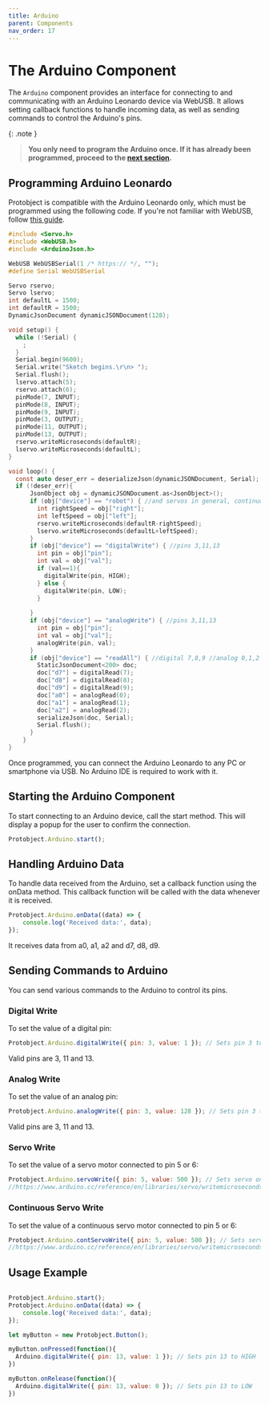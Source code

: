 ```yaml
---
title: Arduino 
parent: Components
nav_order: 17
---
```


# The Arduino Component

The `Arduino` component provides an interface for connecting to and communicating with an Arduino Leonardo device via WebUSB. It allows setting callback functions to handle incoming data, as well as sending commands to control the Arduino's pins.

{: .note }
> **You only need to program the Arduino once. If it has already been programmed, proceed to the [next section](#starting-the-arduino-component).**

## Programming Arduino Leonardo
Protobject is compatible with the Arduino Leonardo only, which must be programmed using the following code. 
If you're not familiar with WebUSB, follow [this guide](https://github.com/webusb/arduino).

```c
#include <Servo.h>
#include <WebUSB.h>
#include <ArduinoJson.h>

WebUSB WebUSBSerial(1 /* https:// */, "");
#define Serial WebUSBSerial

Servo rservo;
Servo lservo;
int defaultL = 1500;
int defaultR = 1500;
DynamicJsonDocument dynamicJSONDocument(128);

void setup() {
  while (!Serial) {
    ;
  }
  Serial.begin(9600);
  Serial.write("Sketch begins.\r\n> ");
  Serial.flush();
  lservo.attach(5); 
  rservo.attach(6); 
  pinMode(7, INPUT);
  pinMode(8, INPUT);
  pinMode(9, INPUT);
  pinMode(3, OUTPUT); 
  pinMode(11, OUTPUT); 
  pinMode(13, OUTPUT); 
  rservo.writeMicroseconds(defaultR);
  lservo.writeMicroseconds(defaultL);  
}

void loop() {
  const auto deser_err = deserializeJson(dynamicJSONDocument, Serial);
  if (!deser_err){
      JsonObject obj = dynamicJSONDocument.as<JsonObject>();
      if (obj["device"] == "robot") { //and servos in general, continuous and angular
        int rightSpeed = obj["right"];
        int leftSpeed = obj["left"];
        rservo.writeMicroseconds(defaultR-rightSpeed);
        lservo.writeMicroseconds(defaultL+leftSpeed);
      }
      if (obj["device"] == "digitalWrite") { //pins 3,11,13
        int pin = obj["pin"];
        int val = obj["val"];
        if (val==1){
          digitalWrite(pin, HIGH);
        } else {
          digitalWrite(pin, LOW);
        }
        
      }
      if (obj["device"] == "analogWrite") { //pins 3,11,13
        int pin = obj["pin"];
        int val = obj["val"];
        analogWrite(pin, val);
      }
      if (obj["device"] == "readAll") { //digital 7,8,9 //analog 0,1,2
        StaticJsonDocument<200> doc;
        doc["d7"] = digitalRead(7);
        doc["d8"] = digitalRead(8);
        doc["d9"] = digitalRead(9);
        doc["a0"] = analogRead(0);
        doc["a1"] = analogRead(1);
        doc["a2"] = analogRead(2);
        serializeJson(doc, Serial);
        Serial.flush();
      }
    }
}

```

Once programmed, you can connect the Arduino Leonardo to any PC or smartphone via USB. No Arduino IDE is required to work with it.

## Starting the Arduino Component
To start connecting to an Arduino device, call the start method. This will display a popup for the user to confirm the connection.

```javascript
Protobject.Arduino.start();
```

## Handling Arduino Data
To handle data received from the Arduino, set a callback function using the onData method. This callback function will be called with the data whenever it is received.

```javascript
Protobject.Arduino.onData((data) => {
    console.log('Received data:', data);
});

```
It receives data from a0, a1, a2 and d7, d8, d9.

## Sending Commands to Arduino
You can send various commands to the Arduino to control its pins.

### Digital Write
To set the value of a digital pin:

```javascript
Protobject.Arduino.digitalWrite({ pin: 3, value: 1 }); // Sets pin 3 to HIGH
```

Valid pins are 3, 11 and 13.

### Analog Write
To set the value of an analog pin:

```javascript
Protobject.Arduino.analogWrite({ pin: 3, value: 128 }); // Sets pin 3 to a PWM value of 128
```

Valid pins are 3, 11 and 13.

### Servo Write
To set the value of a servo motor connected to pin 5 or 6:

```javascript
Protobject.Arduino.servoWrite({ pin: 5, value: 500 }); // Sets servo on pin 5 to 500 (see writeMicroseconds)
//https://www.arduino.cc/reference/en/libraries/servo/writemicroseconds/

```

### Continuous Servo Write
To set the value of a continuous servo motor connected to pin 5 or 6:

```javascript
Protobject.Arduino.contServoWrite({ pin: 5, value: 500 }); // Sets servo on pin 5 to 500 (see writeMicroseconds)
//https://www.arduino.cc/reference/en/libraries/servo/writemicroseconds/

```

## Usage Example

```javascript

Protobject.Arduino.start();
Protobject.Arduino.onData((data) => {
    console.log('Received data:', data);
});

let myButton = new Protobject.Button();

myButton.onPressed(function(){
  Arduino.digitalWrite({ pin: 13, value: 1 }); // Sets pin 13 to HIGH
})

myButton.onRelease(function(){
  Arduino.digitalWrite({ pin: 13, value: 0 }); // Sets pin 13 to LOW
})
```
